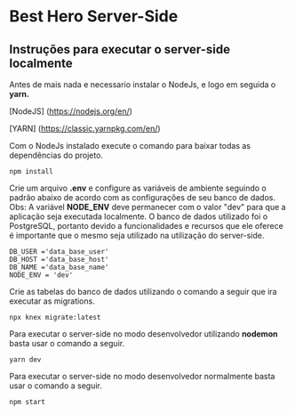 # Best Hero Server-Side

## Instruções para executar o server-side localmente

Antes de mais nada e necessario instalar o NodeJs, e logo em seguida o <b>yarn.</b>

[NodeJS] (https://nodejs.org/en/)

[YARN] (https://classic.yarnpkg.com/en/)

Com o NodeJs instalado execute o comando para baixar todas as dependências do projeto.

```npm install```

Crie um arquivo <b>.env</b> e configure as variáveis de ambiente seguindo o padrão abaixo de acordo com as configurações de seu banco de dados. 
Obs: A variável <b>NODE_ENV</b> deve permanecer com o valor "dev" para que a aplicação seja executada localmente. O banco de dados utilizado foi o PostgreSQL, portanto devido a funcionalidades e recursos que ele oferece é importante que o mesmo seja utilizado na utilização do server-side.

```DB_KEY ='data_base_password'
DB_USER ='data_base_user'
DB_HOST ='data_base_host'
DB_NAME ='data_base_name'
NODE_ENV = 'dev'
```
Crie as tabelas do banco de dados utilizando o comando a seguir que ira executar as migrations.

```npx knex migrate:latest```

Para executar o server-side no modo desenvolvedor utilizando <b>nodemon</b> basta usar o comando a seguir.

```yarn dev```

Para executar o server-side no modo desenvolvedor normalmente basta usar o comando a seguir.

```npm start```
